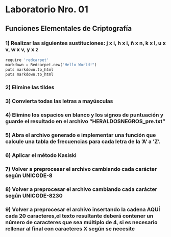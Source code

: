 # Laboratorio Nro. 01

## Funciones Elementales de Criptografía

### 1) Realizar las siguientes sustituciones: j x i, h x i, ñ x n, k x l, u x v, w x v, y x z

```python
require 'redcarpet'
markdown = Redcarpet.new("Hello World!")
puts markdown.to_html
puts markdown.to_html
```

### 2) Elimine las tildes

### 3) Convierta todas las letras a mayúsculas

### 4) Elimine los espacios en blanco y los signos de puntuación y guarde el resultado en el archivo “HERALDOSNEGROS_pre.txt”

### 5) Abra el archivo generado e implementar una función que calcule una tabla de frecuencias para cada letra de la ’A’ a ’Z’.

### 6) Aplicar el método Kasiski

### 7) Volver a preprocesar el archivo cambiando cada carácter según UNICODE-8

### 8) Volver a preprocesar el archivo cambiando cada carácter según UNICODE-8230

### 9) Volver a preprocesar el archivo insertando la cadena AQUÍ cada 20 caracteres,el texto resultante deberá contener un número de caracteres que sea múltiplo de 4, si es necesario rellenar al final con caracteres X según se necesite

